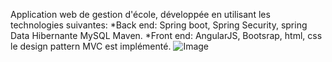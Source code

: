 Application web de gestion d'école, développée en utilisant les technologies suivantes: 
*Back end: Spring boot, Spring Security, spring Data Hibernante MySQL Maven.
*Front end: AngularJS, Bootsrap, html, css le design pattern MVC est implémenté.
![Image](https://github.com/user-attachments/assets/e03fe33b-3517-4cda-993b-c94c5e8f818a)
